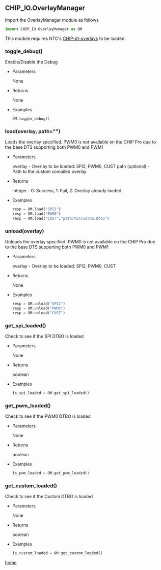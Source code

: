 ## CHIP_IO.OverlayManager
Import the OverlayManager module as follows

  ```python
  import CHIP_IO.OverlayManager as OM
  ```

This module requires NTC's [CHIP-dt-overlays](https://github.com/NextThingCo/CHIP-dt-overlays) to be loaded.

### toggle_debug()
Enable/Disable the Debug

* Parameters
  
  None

* Returns

  None

* Examples

  ```python
  OM.toggle_debug()
  ```

### load(overlay, path="")
Loads the overlay specified.  PWM0 is not available on the CHIP Pro due to the base DTS supporting both PWM0 and PWM1

* Parameters
  
  overlay - Overlay to be loaded: SPI2, PWM0, CUST
  path (optional) - Path to the custom compiled overlay

* Returns

  integer - 0: Success, 1: Fail, 2: Overlay already loaded

* Examples

  ```python
  resp = OM.load("SPI2")
  resp = OM.load("PWM0")
  resp = OM.load("CUST","path/to/custom.dtbo")
  ```

### unload(overlay)
Unloads the overlay specified.  PWM0 is not available on the CHIP Pro due to the base DTS supporting both PWM0 and PWM1

* Parameters
  
  overlay - Overlay to be loaded: SPI2, PWM0, CUST

* Returns

  None

* Examples

  ```python
  resp = OM.unload("SPI2")
  resp = OM.unload("PWM0")
  resp = OM.unload("CUST")
  ```

### get_spi_loaded()
Check to see if the SPI DTBO is loaded

* Parameters
  
  None

* Returns

  boolean

* Examples

  ```python
  is_spi_loaded = OM.get_spi_loaded()
  ```

### get_pwm_loaded()
Check to see if the PWM0 DTBO is loaded

* Parameters
  
  None

* Returns

  boolean

* Examples

  ```python
  is_pwm_loaded = OM.get_pwm_loaded()
  ```

### get_custom_loaded()
Check to see if the Custom DTBO is loaded

* Parameters
  
  None

* Returns

  boolean

* Examples

  ```python
  is_custom_loaded = OM.get_custom_loaded()
  ```

[home](./index.md)
